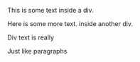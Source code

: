 This is some text
inside a div.

Here is some more text.
inside another div.

Div text is really

Just like paragraphs
